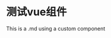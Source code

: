 # 测试vue组件

<script setup>
import CustomComponent from '../components/CustomComponent.vue'
</script>

This is a .md using a custom component

<CustomComponent />
